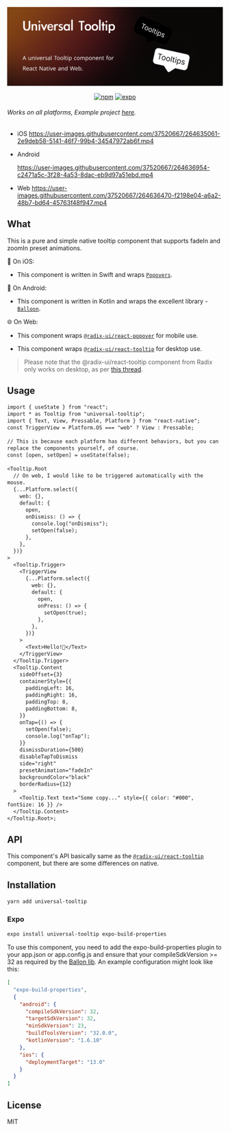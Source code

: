 <div align="center">

<img src="./assets/cover.png" /> 
  
[![npm](https://img.shields.io/npm/l/universal-tooltip?style=flat-square)](https://www.npmjs.com/package/universal-tooltip) [![expo](https://img.shields.io/badge/Runs%20with%20Expo-4630EB.svg?style=flat-square&logo=EXPO&labelColor=f3f3f3&logoColor=000)](https://expo.io/)

</div>

###### Works on all platforms, Example project [here](https://github.com/alantoa/universal-tooltip/tree/main/example).

- iOS
  https://user-images.githubusercontent.com/37520667/264635061-2e9deb58-5141-46f7-99b4-34547972ab6f.mp4

- Android

  https://user-images.githubusercontent.com/37520667/264636954-c2471a5c-3f28-4a53-8dac-eb9d97a51ebd.mp4

- Web
  https://user-images.githubusercontent.com/37520667/264636470-f2198e04-a6a2-48b7-bd64-45763f48f947.mp4

## What

This is a pure and simple native tooltip component that supports fadeIn and zoomIn preset animations.

🍎 On iOS:

- This component is written in Swift and wraps [`Popovers`](https://github.com/aheze/Popovers).

🤖️ On Android:

- This component is written in Kotlin and wraps the excellent library - [`Balloon`](https://github.com/skydoves/Balloon).

🌐 On Web:

- This component wraps [`@radix-ui/react-popover`](https://www.radix-ui.com/docs/primitives/components/popover) for mobile use.

- This component wraps [`@radix-ui/react-tooltip`](https://www.radix-ui.com/docs/primitives/components/popover) for desktop use.

> Please note that the @radix-ui/react-tooltip component from Radix only works on desktop, as per [this thread](https://github.com/radix-ui/primitives/issues/955#issuecomment-960610209).

## Usage

```tsx
import { useState } from "react";
import * as Tooltip from "universal-tooltip";
import { Text, View, Pressable, Platform } from "react-native";
const TriggerView = Platform.OS === "web" ? View : Pressable;

// This is because each platform has different behaviors, but you can replace the components yourself, of course.
const [open, setOpen] = useState(false);

<Tooltip.Root
  // On web, I would like to be triggered automatically with the mouse.
  {...Platform.select({
    web: {},
    default: {
      open,
      onDismiss: () => {
        console.log("onDismiss");
        setOpen(false);
      },
    },
  })}
>
  <Tooltip.Trigger>
    <TriggerView
      {...Platform.select({
        web: {},
        default: {
          open,
          onPress: () => {
            setOpen(true);
          },
        },
      })}
    >
      <Text>Hello!👋</Text>
    </TriggerView>
  </Tooltip.Trigger>
  <Tooltip.Content
    sideOffset={3}
    containerStyle={{
      paddingLeft: 16,
      paddingRight: 16,
      paddingTop: 8,
      paddingBottom: 8,
    }}
    onTap={() => {
      setOpen(false);
      console.log("onTap");
    }}
    dismissDuration={500}
    disableTapToDismiss
    side="right"
    presetAnimation="fadeIn"
    backgroundColor="black"
    borderRadius={12}
  >
    <Tooltip.Text text="Some copy..." style={{ color: "#000", fontSize: 16 }} />
  </Tooltip.Content>
</Tooltip.Root>;
```

## API

This component's API basically same as the [`@radix-ui/react-tooltip`](https://www.radix-ui.com/docs/primitives/components/popover) component, but there are some differences on native.

## Installation

```sh
yarn add universal-tooltip
```

### Expo

```sh
expo install universal-tooltip expo-build-properties
```

To use this component, you need to add the expo-build-properties plugin to your app.json or app.config.js and ensure that your compileSdkVersion >= 32 as required by the [Ballon lib](https://github.com/skydoves/Balloon). An example configuration might look like this:

```json
[
  "expo-build-properties",
  {
    "android": {
      "compileSdkVersion": 32,
      "targetSdkVersion": 32,
      "minSdkVersion": 23,
      "buildToolsVersion": "32.0.0",
      "kotlinVersion": "1.6.10"
    },
    "ios": {
      "deploymentTarget": "13.0"
    }
  }
]
```

## License

MIT

